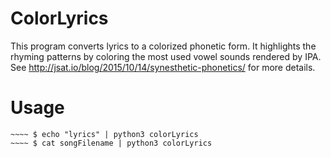 # ColorLyrics
This program converts lyrics to a colorized phonetic form. It highlights the rhyming patterns by coloring the most used vowel sounds rendered by IPA. See http://jsat.io/blog/2015/10/14/synesthetic-phonetics/ for more details. 

# Usage

~~~~ $ python3 colorLyrics songFilename
~~~~ $ echo "lyrics" | python3 colorLyrics 
~~~~ $ cat songFilename | python3 colorLyrics 
